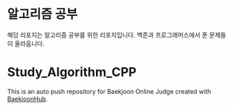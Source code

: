 # 알고리즘 공부
해당 리포지는 알고리즘 공부를 위한 리포지입니다.
백준과 프로그래머스에서 푼 문제들이 올라옵니다.

# Study_Algorithm_CPP
This is an auto push repository for Baekjoon Online Judge created with [BaekjoonHub](https://github.com/BaekjoonHub/BaekjoonHub).
